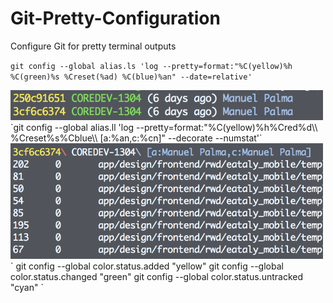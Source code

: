 # Git-Pretty-Configuration
Configure Git for pretty terminal outputs


`git config --global alias.ls 'log --pretty=format:"%C(yellow)%h %C(green)%s %Creset(%ad) %C(blue)%an" --date=relative'`

<img src="./ls.png" width="500" />
`git config --global alias.ll 'log --pretty=format:"%C(yellow)%h%Cred%d\\ %Creset%s%Cblue\\ [a:%an,c:%cn]" --decorate --numstat'`
<img src="./ll.png" width="500" />
`
git config --global color.status.added "yellow"
git config --global color.status.changed "green"                                                                             
git config --global color.status.untracked "cyan"
`
